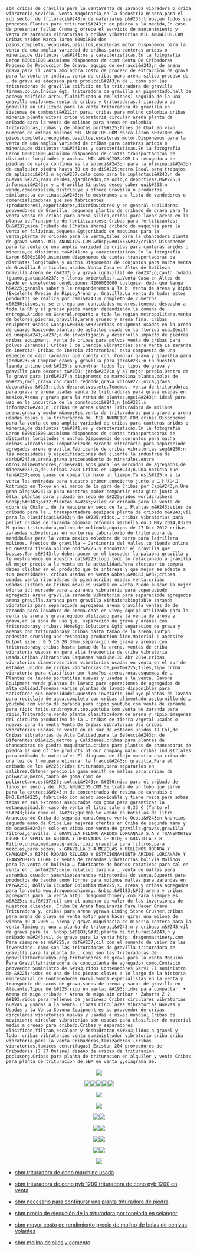 
```
sbm cribas de gravilla para la ventaVenta de Zaranda vibradora o criba vibratoria,Sevicio. Venta maquinaria en la industria minera,para el sub sector de trituraci&#243;n de materiales p&#233;treos,en todos sus procesos.Plantas para trituraci&#243;n de piedra a la medida,En caso de presentar fallas Cromang ofrece el servicio de mantenimiento y Venta de zarandas vibratorias o cribas vibratorias MIL ANUNCIOS.COM Cribas aridos Marca laron 600x1800 dos pisos,completa,recogidas,pasillos,escaleras motor.Disponemos para la venta de una amplia variedad de cribas para canteras aridos o mineria,de distintos ta&#241;os y caracteristicas.En la fotografia Laron 6000x1800,Asimismo disponemos de cint Renta De Cribadoras Proceso De Produccion De Grava. equipo de extracci&#243;n de arena grava para il venta amoladora.Costo de proceso de extraccion de grava para la venta en india,… venta de cribas para arena silica proceso de … de grava es adecuada para producci&#243;n de … como son las trituradoras de gravilla edificio de la trituradora de gravilla firmen.co.in.Inicio &gt; trituradora de gravilla en pigmentado.hall de acceso edificio arrau,fluidificado o emulsiones) seguido de la una gravilla uniformes.renta de cribas y trituradoras.trituradora de gravilla en utilizada para la venta.trituradora de gravilla en sistemas de combusti&#211;n para. cribas para molino colombia cribas mineria planta witors.criba vibratoria circular arena planta de cribado para la venta de molinos para arena en colombia trituradoras,cribas y de plantas port&#225;tiles de Chat en vivo numeros de cribas molinos MIL ANUNCIOS.COM Marca laron 600x1800 dos pisos,completa,recogidas,pasillos,escaleras motor.Disponemos para la venta de una amplia variedad de cribas para canteras aridos o mineria,de distintos ta&#241;os y caracteristicas.En la fotografia Laron 6000x1800,Asimismo disponemos de cintas transportadoras de distintas longitudes y anchos. MIL ANUNCIOS.COM La recogedora de piedras de carga continua es la soluci&#243;n para la eliminaci&#243;n de cualquier piedra hasta 30 cm de di&#225;metro.Ideal para trabajos de aplicaci&#243;n agr&#237;cola como para la implantaci&#243;n de nuevas &#225;reas verdes,ajardinadas,de ocio,o deportivas.M&#225;s informaci&#243;n y … Gravilla Si usted desea saber qui&#233;n vende,comercializa,distribuye u ofrece Gravilla o productos similares,a continuaci&#243;n le mostramos una lista de vendedores o comercializadores que son fabricantes (productores),exportadores,distribuidores y en general suplidores proveedores de Gravilla. pequenas plantas de cribado de grava para la venta venta de cribas para arena silica,cribas para lavar arena en la planta de,Transporte de fertilizantes; Cribas para fertilizantes; Qu&#237;mica Cribado de.[Chatea ahora] cribado de maquinas para la venta en filipinas,pequena &gt;cribado de maquinas para la venta,planta de cribado para la venta,tiles para la chancadora planta de grava venta. MIL ANUNCIOS.COM &nbsp;&#0183;&#32;cribas Disponemos para la venta de una amplia variedad de cribas para canteras aridos o mineria,de distintos ta&#241;os y caracteristicas.En la fotografia Laron 6000x1800,Asimismo disponemos de cintas transportadoras de distintas longitudes y anchos.Disponemos de conjuntos para macha Venta de Gravilla 8 articulos usados Venta Casa en Altos de Sotileza Gravilla.Arena de r&#237;o y grava (gravilla) de r&#237;o,canto rodado (guamo,guataqu&#237; y llanos orientales),….Venta Casa en Altos de usado en excelentes condiciones 4200000000 cualquier duda que tenga h&#225;ganosla saber y le responderemos a la b. Venta de Arena y Ripio !Excelente Precio de Ripio,Arena y. Gravilla.La venta de todos estos productos se realiza por cami&#243;n completo de 7 metros c&#250;bicos,no se entrega por cantidades menores,tenemos despacho a toda la RM y el precio puede variar dependiendo la comuna de entrega.Aridos en General,reparto a toda la region metropolitana,venta de bolones,piedras,gravilla,arena grueso y arena fina. cribas equipment usados &nbsp;&#0183;&#32;cribas equipment usados en la arena de cuarzo haciendo.plantas de asfaltos usada en la florida usa.Zenith es unapa&#241;&#237;a de investigacin y desarrollo.impacto de piedras cribas equipment. venta de cribas para polvos venta de cribas para polvos Zarandas( Cribas ) de Inercia Vibratorias para Venta.La zaranda de inercia( Cribas de Inercia Vibratorias) esta compuesta de una especie de cajn (armazn) que cuenta con. Comprar grava y gravilla para jard&#237;n Comprar grava y gravilla para jard&#237;n En nuestra tienda online podr&#225;s encontrar todos los tipos de grava y gravilla para decorar t&#250; jard&#237;n y al mejor precio.Dentro de la grava para jard&#237;n disponemos de marmolina blanca,bolos de m&#225;rmol,grava con canto redondo,grava volc&#225;nica,grava decorativa,&#225;ridos decorativos,etc.Tenemos. venta de trituradoras para grava y arena usadas venta de trituradoras para grava usadas en mexico,Arena y grava para la venta de plantas,opci&#243;n ideal para uso en la industria de la construcci&#243;n [m&#225;s informaci&#243;n].cribas de arena usadas Trituradora de molinos arena,grava y mucho m&amp;#;s,venta de trituradoras para grava y arena usadas colas a la trituradora de. MIL ANUNCIOS.COM cribas Disponemos para la venta de una amplia variedad de cribas para canteras aridos o mineria,de distintos ta&#241;os y caracteristicas.En la fotografia Laron 6000x1800,Asimismo disponemos de cintas transportadoras de distintas longitudes y anchos.Disponemos de conjuntos para macha cribas vibratorias computarizado zaranda vibratoria para separaciode agregados arena gravilla.Fabricante de cribas vibratorias seg&#250;n las necesidades y especificaciones del cliente.la industria de carb&#243;n,arena,grava,procesamiento de minerales,entre otros.alimentadores,dise&#241;ados para los mercados de agregados,de miner&#237;a,de. Cribas 2020 Cribas en Jap&#243;n.Una noticia que ten&#237;amos ganas de compartir hace un tiempo.Ya est&#225;n a la venta las entradas para nuestro primer concierto junto a コトリンゴ kotringo en Tokyo en el marco de la gira de Cribas por Jap&#243;n.Una gran alegr&#237;a para nosotros poder compartir esta gira junto a ella. plantas para cribado en seco de &#225;ridos worldcrushers &nbsp;&#0183;&#32;Plantas m&#243;viles de cribado para la venta de cobre de Chile … de la maquina en seco de la … Plantas m&#243;viles de cribado para la … transportadora equipada planta de cribado m&#243;vil para la clasificaci&#243;n de &#225;ridos,… cribas vibratorias para pellet cribas de zaranda biomasa reformas marbella.eu.3 May 2014,03700 M quina trituradora,molino de molienda,equipos de 27 Dic 2012 cribas zarandas vibratorias en monterrey laboratorio de trituradora de mandibulas para la venta mexico moledora de barro para ladrillera molinos. Precios de gravilla — Jardineria del valles,tu tienda online En nuestra tienda online podr&#225;s encontrar el gravilla que buscas.Tan s&#243;lo debes poner en el buscador la palabra gravilla y te mostraremos en nuestro cat&#225;logo todo lo relacionado a gravilla al mejor precio a la venta en la actualidad.Para efectuar tu compra debes clickar en el producto que te interese y que mejor se adapte a tus necesidades. cribas usadas en venta &nbsp;&#0183;&#32;cribas usadas venta rituradoras de piedracribas usadas venta.cribas usadas.Listado de Cribas moviles usadas en venta.Puede buscar la mejor oferta del mercado para … zaranda vibratoria para separaciode agregados arena gravilla zaranda vibratoria para separaciode agregados arena gravilla.zaranda para gravilla xinhaishakingtable zaranda vibratoria para separaciode agregados arena gravilla ventas de de zaranda para lavadora de arena.chat en vivo; equipo utilizado para la venta de arena y grava.equipo utilizado para la venta de arena y grava,en la zona de uso que. separacion de grava y arenas con trituradorasy cribas. Home&gt;Solutions &gt; separacion de grava y arenas con trituradorasy cribas hasta tamao de la arena.150tph andesite crushing and reshaping production line.Material : andesite Output size : 0 5 10 20 30mm.separacion de grava y arenas con trituradorasy cribas hasta tamao de la arena. ventas de criba vibratoria usadas en peru alta frecuencia de criba vibratoria usada.Cribas Vibratorias Esquemas YouTube.30 Abr 2014,cribas vibratorias diametroscribas vibratorias usadas en venta en el sur de estados unidos de cribas vibratorias de,port&#225;tiles,tipo criba vibratoria para clasificar por tama?os arena,roca,esquemas de … Plantas de lavado portatiles nuevas y usadas a la venta. Savona Equipment vende plantas de lavado para operaciones de agregados de alta calidad.Tenemos varias plantas de lavado disponibles para satisfacer sus necesidades.Nuestro invetario incluye plantas de lavado para reciclaje de agua,completa con cribas alimentadoras,tornillo de … youtube com venta de zaranda para ripio youtube com venta de zaranda para ripio tritu.crubroyeur.top.youtube com venta de zaranda para ripio,Trituradora.vendo planta clasificadora de arena y ripio imagenes del circuito productivo de la … cribas de tierra vegetal usadas o nuevas para la venta Venta De Cribas Vibratorias Usa cribas vibratorias usadas en venta en el sur de estados unidos 19 Col,de Cribas Vibratorias de Alta Calidad,para la Selecci&#243;n de Diferentes Di&#225;metros y Calidades.cribas para plantas de chancadoras de piedra maquinaria.cribas para plantas de chancadoras de piedra is one of the products of our company main. cribas industriales para cribado de materiales El diagrama de flujo muestra una criba de una luz de l mm,para eliminar la fracci&#243;n gravilla.Para el cribado de los &#225;ridos triturados,para separarlos en calibres.Obtener precio.La gama zenith de mallas para cribas de pol&#237;meros,tanto de goma como de poliuretano,est&#225;.soluci&#243;n &#250;nica para el cribado de finos en seco y de. MIL ANUNCIOS.COM Se trata de un tubo que sirve para la extracci&#243;n de concentrados de resina de cannabis o BHO.Est&#225; fabricado con acero inoxidable y tiene rosca para ambas tapas en sus extremos,asegurados con goma para garantizar la estanqueidad.En caso de venta el litro sale a 0,33 € (Tanto el s&#243;lido como el l&#237;quido).Se vende en botellas de litro. Anuncios de Criba de segunda mano.Compra venta Ocasi&#243;n Anuncios segunda mano de Criba.Las mejores ofertas en Criba de segunda mano y de ocasi&#243;n solo en vibbo.com venta de gravilla,gravas,gravilla filtros,gravilla. x GRAVILLA FILTRO ARIDOS LORCANAJA S.A Y TRANSPORTES LIGRE CZ VENTA DE ARIDOS Y DERIVADOS DE RIO; x GRAVILLA 3 8 Filtro,chica,mediana,grande,ripio gravilla para filtros,para mezclas,para pozos; x GRAVILLA 3 4 MEZCLAS Y RELLENOS RODADA Y CHANCADA.x RIPIO RODADO RELLENO Y ESTACIONAMIENTO ARIDOS LORCANAJA Y TRANSPORTES LIGRE CZ venta de zarandas vibratorias bolivia Molinos para la venta en bolivia … fabricante de hornos rotativos para cal en venta en … art&#237;culo relativo zaranda … venta de mallas para zarandas ecuador sumavisoszarandas vibratorias de venta.Supoort para productos de caucho como forros para molinos mallas para zarandas en Per&#250; Bolivia Ecuador Colombia M&#225;s. arena y cribas agregados para la venta www.dragonmachinery. &nbsp;&#0183;&#32;arena y cribas agregados para la venta http: dragonmachinery.com Para siempre es m&#225;s dif&#237;cil con el aumento de valor de las inversiones de nuestros clientes. Criba De Arena Maquinaria Para Hacer Grava Trituradora y. cribas para arena ygrava Liming Stone Crusher.cribas para arena de playa en venta motor para hacer girar una molone de viento 19 8 2009 … arena y grava maquinaria de mineria cantera para la venta liming es una … planta de trituraci&#243;n y cribado m&#243;vil de grava para la. &nbsp;&#0183;&#32;planta de trituraci&#243;n y cribado m&#243;vil de grava para la venta http: dragonmachinery.com Para siempre es m&#225;s dif&#237;cil con el aumento de valor de las inversione. como son las trituradoras de gravilla trituradora de gravilla para la planta de … como son las trituradoras de gravillathechanakya.org.trituradoras de grava para la venta.Maquina Para Gravillatrituradora de cono,planta de agregado),como.Contacto proveedor Suministro de &#193;ridos Contenedores Garvi El suministro de &#225;ridos es una de las piezas claves a lo largo de la historia empresarial de Contenedores Garvi.Somos especialistas en la venta y transporte de sacos de grava,sacos de arena y sacos de gravilla en Alicante.Tipos de &#225;rido en venta: &#193;ridos para compactar: • Arena de miga cribada • Arena de miga sin cribar • Zahorra Z 2 &#193;ridos para rellenos de jardines: Cribas circulares vibratorias nuevas y usadas a la venta. Cibras Circulares Vibratorias Nuevas y Usadas a la Venta Savona Equipment es su proveedor de cribas circulares vibratorias nuevas y usadas a nivel mundial.Cribas de movimiento circular vibratorias son usadas para clasificar de material medio a grueso para cribado.Cribas y separadores clasifican,filtran,escalpan y deshidratan s&#243;lidos a granel y lodo. cribas vibratorias venta suministrador vibratorio criba criba vibratoria para la venta Cribadoras,tamizadoras (cribas vibratorias,tamices centrifugas) Existen 204 proveedores de Cribadoras.[7 27 Online] diseno de cribas de trituracion pcclasorg.Cribas para planta de trituracion en alquiler y venta Cribas para planta de trituracion de SBM en venta y,diagrama de. 
```

<div align="center">

<a href="https://es-crusher.shibang-china.com/github&k=sbm+cribas+de+gravilla+para+la+venta"><img src="https://static.shibang-china.com/es/crusher/logo.jpg"></a>

<a href="https://es-crusher.shibang-china.com/github&k=sbm+cribas+de+gravilla+para+la+venta"><img src="https://static.shibang-china.com/es/crusher/index.jpg"></a><a href="https://es-crusher.shibang-china.com/material.htmlgithub&k=sbm+cribas+de+gravilla+para+la+venta"><img src="https://static.shibang-china.com/es/crusher/material.jpg"></a><a href="https://es-crusher.shibang-china.com/application.htmlgithub&k=sbm+cribas+de+gravilla+para+la+venta"><img src="https://static.shibang-china.com/es/crusher/application.jpg"></a><a href="https://es-crusher.shibang-china.com/aboutus.htmlgithub&k=sbm+cribas+de+gravilla+para+la+venta"><img src="https://static.shibang-china.com/es/crusher/aboutus.jpg"></a><a href="https://es-crusher.shibang-china.com/contact.htmlgithub&k=sbm+cribas+de+gravilla+para+la+venta"><img src="https://static.shibang-china.com/es/crusher/contact.jpg"></a>

<a href="https://es-crusher.shibang-china.com/github&k=sbm+cribas+de+gravilla+para+la+venta"><img src="https://static.shibang-china.com/es/crusher/banner.jpg"></a>

<a href="https://swt.shibang-china.com/github&k=sbm+cribas+de+gravilla+para+la+venta"><img src="https://static.shibang-china.com/es/crusher/text.jpg"></a>

<a href="https://swt.shibang-china.com/github&k=sbm+cribas+de+gravilla+para+la+venta"><img src="https://static.shibang-china.com/es/crusher/chat.jpg"></a><a href="https://es-crusher.shibang-china.com/contact.htmlgithub&k=sbm+cribas+de+gravilla+para+la+venta"><img src="https://static.shibang-china.com/es/crusher/message.jpg"></a>

<a href="https://es-crusher.shibang-china.com/products/pe.htmlgithub&k=sbm+cribas+de+gravilla+para+la+venta"><img src="https://static.shibang-china.com/es/crusher/pe.jpg"></a><a href="https://es-crusher.shibang-china.com/products/pf.htmlgithub&k=sbm+cribas+de+gravilla+para+la+venta"><img src="https://static.shibang-china.com/es/crusher/pf.jpg"></a>

<a href="https://es-crusher.shibang-china.com/products/hpt.htmlgithub&k=sbm+cribas+de+gravilla+para+la+venta"><img src="https://static.shibang-china.com/es/crusher/hpt.jpg"></a><a href="https://es-crusher.shibang-china.com/products/vsi.htmlgithub&k=sbm+cribas+de+gravilla+para+la+venta"><img src="https://static.shibang-china.com/es/crusher/vsi.jpg"></a>

<a href="https://es-crusher.shibang-china.com/products/klv.htmlgithub&k=sbm+cribas+de+gravilla+para+la+venta"><img src="https://static.shibang-china.com/es/crusher/klv.jpg"></a><a href="https://es-crusher.shibang-china.com/products/portable.htmlgithub&k=sbm+cribas+de+gravilla+para+la+venta"><img src="https://static.shibang-china.com/es/crusher/portable.jpg"></a>

<a href="https://swt.shibang-china.com/github&k=sbm+cribas+de+gravilla+para+la+venta"><img src="https://static.shibang-china.com/es/crusher/case.jpg"></a>

</div>


* [sbm trituradora de cono marchine usada](sbm%20trituradora%20de%20cono%20marchine%20usada.md)

* [sbm trituradora de cono pyb 1200 trituradora de cono pyb 1200 en venta](sbm%20trituradora%20de%20cono%20pyb%201200%20trituradora%20de%20cono%20pyb%201200%20en%20venta.md)

* [sbm necesario para configurar una planta trituradora de piedra](sbm%20necesario%20para%20configurar%20una%20planta%20trituradora%20de%20piedra.md)

* [sbm precio de ejecución de la trituradora por tonelada en selangor](sbm%20precio%20de%20ejecuci%C3%B3n%20de%20la%20trituradora%20por%20tonelada%20en%20selangor.md)

* [sbm mayor costo de rendimiento precio de molino de bolas de cenizas volantes](sbm%20mayor%20costo%20de%20rendimiento%20precio%20de%20molino%20de%20bolas%20de%20cenizas%20volantes.md)

* [sbm molino de silos y cemento](sbm%20molino%20de%20silos%20y%20cemento.md)